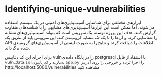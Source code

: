 # Identifying-unique-vulnerabilities
ابزارهای مختلفی برای شناسایی آسیب‌پذیری‌های امنیتی در یک سیستم استفاده می‌شوند، اما ممکن است این ابزارها آسیب‌پذیری‌های مشابهی را با شناسه‌های متفاوت گزارش کنند. هدف این پروژه توسعه یک سرویس است که بتواند آسیب‌پذیری‌های مشابه را شناسایی کرده و آن‌ها را با یک تگ مشابه گروه‌بندی کند. این سرویس باید از طریق یک API اطلاعات را دریافت کرده و نتایج را به صورت لیستی از آسیب‌پذیری‌های گروه‌بندی شده برگرداند.

برای اجرای این کد دیتابیس vulnرا در پایگاه داده ی postgresql با استفاد از فایل vuln_data.sql بسازید و کد پایتون app.py را اجرا کرده و خروجی را روی آدرس http://localhost:5000/vulnerabilities مشاهده کنید
